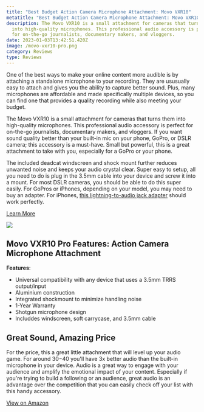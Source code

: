 ```yaml
---
title: "Best Budget Action Camera Microphone Attachment: Movo VXR10"
metatitle: "Best Budget Action Camera Microphone Attachment: Movo VXR10"
description: The Movo VXR10 is a small attachment for cameras that turns them
  into high-quality microphones. This professional audio accessory is perfect
  for on-the-go journalists, documentary makers, and vloggers.
date: 2023-01-03T13:42:51.420Z
image: /movo-vxr10-pro.png
category: Reviews
type: Reviews
---
```

One of the best ways to make your online content more audible is by attaching a standalone microphone to your recording. They are ususually easy to attach and gives you the ability to capture better sound. Plus, many microphones are affordable and made specifically multiple devices, so you can find one that provides a quality recording while also meeting your budget.

The Movo VXR10 is a small attachment for cameras that turns them into high-quality microphones. This professional audio accessory is perfect for on-the-go journalists, documentary makers, and vloggers. If you want sound quality better than your built-in mic on your phone, GoPro, or DSLR camera; this accessory is a must-have. Small but powerful, this is a great attachment to take with you, especially for a GoPro or your phone.

The included deadcat windscreen and shock mount further reduces unwanted noise and keeps your audio crystal clear. Super easy to setup, all you need to do is plug in the 3.5mm cable into your device and screw it into a mount. For most DSLR cameras, you should be able to do this super easily. For GoPros or iPhones, depending on your model, you may need to buy an adapter. For iPhones, [this lightning-to-audio jack adapter]() should work perfectly.

<a class="btn btn-primary" href="https://amzn.to/3WVLKcI">Learn More</a>

![](/movo-vxr10-pro.png)

## Movo VXR10 Pro Features: Action Camera Microphone Attachment

**Features**:
- Universal compatibility with any device that uses a 3.5mm TRRS output/input
- Aluminium construction
- Integrated shockmount to minimize handling noise
- 1-Year Warranty
- Shotgun microphone design
- Includdes windscreen, soft carrycase, and 3.5mm cable

## Great Sound, Amazing Price
For the price, this a great little attachment that will level up your audio game. For around $30-$40 you'll have 3x better audio than the built-in microphone in your device. Audio is a great way to engage with your audience and amplify the emotional impact of your content. Especially if you're trying to build a following or an audience, great audio is an advantage over the competition that you can easily check off your list with this handy accessory. 

<a class="btn btn-primary" href="https://amzn.to/3WVLKcI">View on Amazon</a>